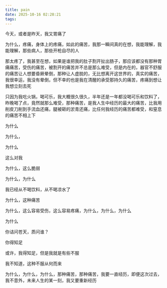 ```yaml
---
title: pain
date: 2025-10-16 02:28:21
tags:
---
```

今天，或者是昨天，我又胃痛了

为什么，疼痛，身体上的疼痛，如此的痛苦，我那一瞬间真的在想，我能理解，我能理解，那些病人，那些开枪自尽的人

那太疼了，我甚至在想，如果是谁把我的肚子割开扯出肠子，那应该都没有那种胃痛痛苦，受伤的痛苦，被割开的痛苦并不总是那么难受，但是内在的，器官不舒服的痛苦让人想要昏厥晕倒，那种让人虚脱的，无比想离开这世界的，真实的痛苦，我很幸运，我没有晕倒，但不幸的也是我在清醒的承受那持久的痛苦，疼痛到想让我想立刻去死

只因为我吃火锅，喝可乐，我大概很久很久，半年还是一年都没喝可乐和饮料了，昨晚喝了点，竟然就那么难受，那种痛苦，是我人生中经历的最大的痛苦，比我用削皮刀削到手流血还痛，腿被砸的淤青还痛，比任何我经历的痛苦都难受，和窒息的痛苦不相上下

为什么

为什么，

为什么

这么对我

为什么，这么脆弱

为什么，为什么

我已经从不喝饮料，从不喝凉水了

为什么，这种痛苦

为什么，这么容易受伤，这么容易疼痛，为什么，为什么，为什么

为什么

你诘问苍天，质问谁？

你得知足

或许，我得知足，但是我就是有些不服

我不知道，这种不服从何而来

为什么，为什么，为什么，那种痛苦，那种痛苦，我要一直经历，即便这次过去，我不意外，未来人生的某一刻，我又要重新经历